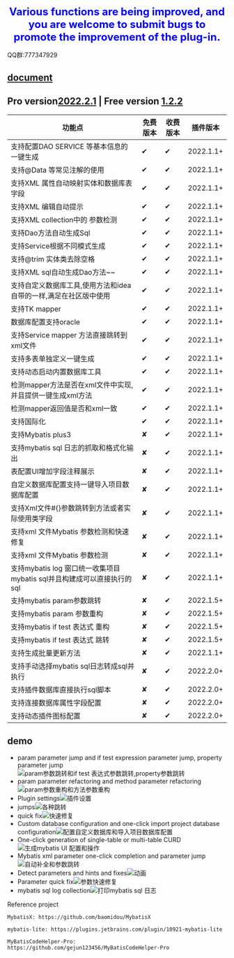 ### <center><font color=blue size=5>Various functions are being improved, and you are welcome to submit bugs to promote the improvement of the plug-in.</font></center>
QQ群:777347929
## [document](https://zoulejiu.github.io/mybatisSmartCodeHelp)
## Pro version[2022.2.1](https://plugins.jetbrains.com/plugin/18389-mybatis-smart-code-help-pro) | Free version [1.2.2](https://plugins.jetbrains.com/plugin/16245-mybatis-smart-code-help)
| 功能点                                              | 免费版本 | 收费版本 | 插件版本      |
|--------------------------------------------------|------|------|-----------|
| 支持配置DAO SERVICE 等基本信息的一键生成                       | ✔    | ✔    | 2022.1.1+ |
| 支持@Data 等常见注解的使用                                 | ✔    | ✔    | 2022.1.1+ |
| 支持XML 属性自动映射实体和数据库表字段                            | ✔    | ✔    | 2022.1.1+ |
| 支持XML 编辑自动提示                                     | ✔    | ✔    | 2022.1.1+ |
| 支持XML collection中的 参数检测                          | ✔    | ✔    | 2022.1.1+ |
| 支持Dao方法自动生成Sql                                   | ✔    | ✔    | 2022.1.1+ |
| 支持Service根据不同模式生成                                | ✔    | ✔    | 2022.1.1+ |
| 支持@trim 实体类去除空格                                  | ✔    | ✔    | 2022.1.1+ |
| 支持XML sql自动生成Dao方法~~                             | ✔    | ✔    | 2022.1.1+ |
| 支持自定义数据库工具,使用方法和idea 自带的一样,满足在社区版中使用             | ✔    | ✔    | 2022.1.1+ |
| 支持TK mapper                                      | ✔    | ✔    | 2022.1.1+ |
| 数据库配置支持oracle                                    | ✔    | ✔    | 2022.1.1+ |
| 支持Service mapper 方法直接跳转到xml文件                    | ✔    | ✔    | 2022.1.1+ |
| 支持多表单独定义一键生成                                     | ✔    | ✔    | 2022.1.1+ |
| 支持动态启动内置数据库工具                                    | ✔    | ✔    | 2022.1.1+ |
| 检测mapper方法是否在xml文件中实现,并且提供一键生成xml方法              | ✔    | ✔    | 2022.1.1+ |
| 检测mapper返回值是否和xml一致                              | ✔    | ✔    | 2022.1.1+ |
| 支持国际化                                            | ✔    | ✔    | 2022.1.1+ |
| 支持Mybatis plus3                                  | ✘    | ✔    | 2022.1.1+ |
| 支持mybatis sql 日志的抓取和格式化输出                        | ✘    | ✔    | 2022.1.1+ |
| 表配置UI增加字段注释展示                                    | ✘    | ✔    | 2022.1.1+ |
| 自定义数据库配置支持一键导入项目数据库配置                            | ✘    | ✔    | 2022.1.1+ |
| 支持Xml文件#{}参数跳转到方法或者实际使用类字段                       | ✘    | ✔    | 2022.1.1+ |
| 支持xml 文件Mybatis 参数检测和快速修复                        | ✘    | ✔    | 2022.1.1+ |
| 支持xml 文件Mybatis 参数检测                             | ✘    | ✔    | 2022.1.1+ |
| 支持mybatis log 窗口统一收集项目mybatis sql并且构建成可以直接执行的sql | ✘    | ✔    | 2022.1.1+ |
| 支持mybatis param参数跳转                              | ✘    | ✔    | 2022.1.5+ |
| 支持mybatis param 参数重构                             | ✘    | ✔    | 2022.1.5+ |
| 支持mybatis if test 表达式 重构                         | ✘    | ✔    | 2022.1.5+ |
| 支持mybatis if test 表达式 跳转                         | ✘    | ✔    | 2022.1.5+ |
| 支持生成批量更新方法                                       | ✘    | ✔    | 2022.1.1+ |
| 支持手动选择mybatis sql日志转成sql并执行                      | ✘    | ✔    | 2022.2.0+ |
| 支持插件数据库直接执行sql脚本                                 | ✘    | ✔    | 2022.2.0+ |
| 支持连接数据库属性字段配置                                    | ✘    | ✔    | 2022.2.0+ |
| 支持动态插件图标配置                                       | ✘    | ✔    | 2022.2.0+ |
## demo
- param parameter jump and if test expression parameter jump, property parameter jump![param参数跳转和if test 表达式参数跳转,property参数跳转](https://user-images.githubusercontent.com/31949635/160225943-b11b97dc-6a84-445d-a6b4-93e50b68dbe6.gif)
- param parameter refactoring and method parameter refactoring![param参数重构和方法参数重构](https://user-images.githubusercontent.com/31949635/160225979-6d78960a-80d4-438d-b0e8-960720adb05c.gif)
- Plugin settings![插件设置](https://user-images.githubusercontent.com/31949635/154419374-81726a9f-d411-424c-9785-aff768b761f2.gif)
- jumps![各种跳转](https://user-images.githubusercontent.com/31949635/154419392-3d6c0f04-111c-49dd-a032-ed5bb8d74d53.gif)
- quick fix![快速修复](https://user-images.githubusercontent.com/31949635/154419490-2fcdfbba-f289-4152-a790-22875fc446f5.gif)
- Custom database configuration and one-click import project database configuration![配置自定义数据库和导入项目数据库配置](https://user-images.githubusercontent.com/31949635/154419550-070db2d8-b159-4a33-8d93-fec1d2975df6.gif)
- One-click generation of single-table or multi-table CURD![生成mybatis UI 配置和操作](https://user-images.githubusercontent.com/31949635/154419631-cc87752d-128b-4bb7-8dc4-ef8ef7ac43a7.gif)
- Mybatis xml parameter one-click completion and parameter jump![自动补全和参数跳转](https://user-images.githubusercontent.com/31949635/154419688-4fe6bc14-d991-433a-9018-b7c667968785.gif)
- Detect parameters and hints and fixes![动画](https://user-images.githubusercontent.com/31949635/151687957-63e8e956-7738-49e2-a48b-1d6b29bcec18.gif)
- Parameter quick fix![参数快速修复](https://user-images.githubusercontent.com/31949635/154419332-ae875668-c780-4fb2-8522-8322bda79beb.gif)
- mybatis sql log collection![打印mybatis sql 日志](https://user-images.githubusercontent.com/31949635/154420591-984ee8a8-515f-4cda-bfc9-77d14978f1e6.gif)

Reference project

    MybatisX: https://github.com/baomidou/MybatisX
   
    mybatis-lite: https://plugins.jetbrains.com/plugin/10921-mybatis-lite
   
    MyBatisCodeHelper-Pro: https://github.com/gejun123456/MyBatisCodeHelper-Pro
